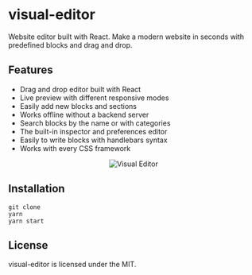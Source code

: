 

# visual-editor
Website editor built with React. Make a modern website in seconds with predefined blocks and drag and drop.

## Features
* Drag and drop editor built with React
* Live preview with different responsive modes
* Easily add new blocks and sections
* Works offline without a backend server
* Search blocks by the name or with categories
* The built-in inspector and preferences editor
* Easily to write blocks with handlebars syntax
* Works with every CSS framework

<p align="center">
 <img src="https://i.imgur.com/GSHqyTV.png" alt="Visual Editor"/>
</p>

## Installation
```shell script
git clone
yarn
yarn start
```

## License
visual-editor is licensed under the MIT.

